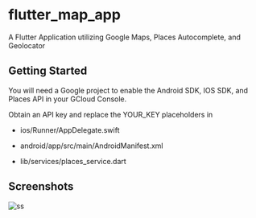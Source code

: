 # flutter_map_app
A Flutter Application utilizing Google Maps, Places Autocomplete, and Geolocator

## Getting Started
You will need a Google project to enable the Android SDK, IOS SDK, and Places API in your GCloud Console.

Obtain an API key and replace the YOUR_KEY placeholders in

- ios/Runner/AppDelegate.swift

- android/app/src/main/AndroidManifest.xml

- lib/services/places_service.dart

## Screenshots
![ss](https://github.com/edanurhmrc/flutter_map_app/assets/99151734/4dc75dc7-5649-49a6-9993-8c56eb055d62)
